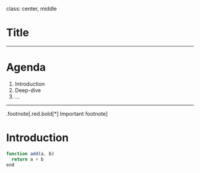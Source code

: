 class: center, middle

# Title

---

# Agenda

1. Introduction
2. Deep-dive
3. ...

---
.footnote[.red.bold[*] Important footnote]

# Introduction

```javascript
function add(a, b)
  return a + b
end
```